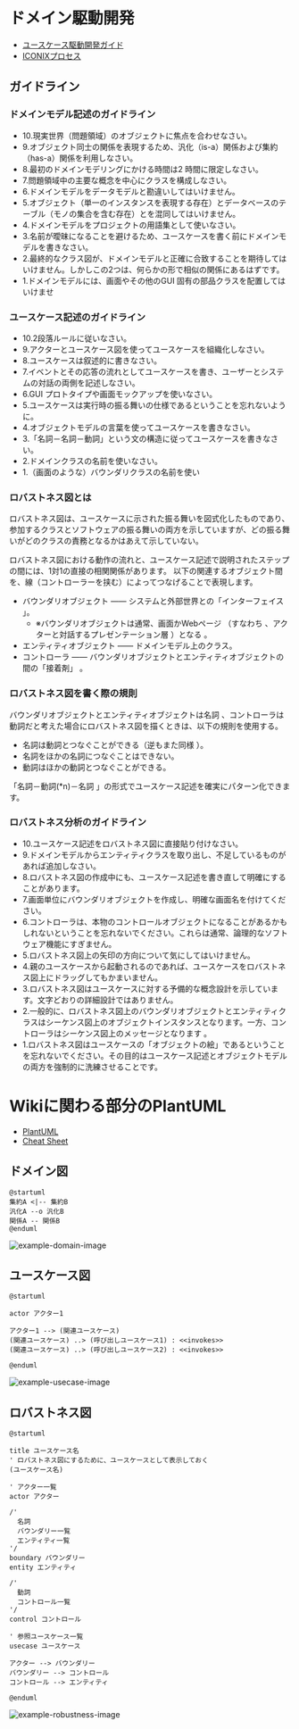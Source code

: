 # ドメイン駆動開発

- [ユースケース駆動開発ガイド](https://www.amazon.co.jp/%E3%83%A6%E3%83%BC%E3%82%B9%E3%82%B1%E3%83%BC%E3%82%B9%E9%A7%86%E5%8B%95%E9%96%8B%E7%99%BA%E5%AE%9F%E8%B7%B5%E3%82%AC%E3%82%A4%E3%83%89-OOP-Foundations-%E3%83%80%E3%82%B0%E3%83%BB%E3%83%AD%E3%83%BC%E3%82%BC%E3%83%B3%E3%83%90%E3%83%BC%E3%82%B0/dp/4798114456/ref=sr_1_1?ie=UTF8&qid=1552200934&sr=8-1&keywords=%E3%83%A6%E3%83%BC%E3%82%B9%E3%82%B1%E3%83%BC%E3%82%B9%E9%A7%86%E5%8B%95)
- [ICONIXプロセス](http://d.hatena.ne.jp/shuji_w6e/20081116/1226853215)

## ガイドライン

### ドメインモデル記述のガイドライン

- 10.現実世界（問題領域）のオブジェクトに焦点を合わせなさい。
- 9.オブジェクト同士の関係を表現するため、汎化（is-a）関係および集約（has-a）関係を利用しなさい。
- 8.最初のドメインモデリングにかける時間は2 時間に限定しなさい。
- 7.問題領域中の主要な概念を中心にクラスを構成しなさい。
- 6.ドメインモデルをデータモデルと勘違いしてはいけません。
- 5.オブジェクト（単一のインスタンスを表現する存在）とデータベースのテーブル（モノの集合を含む存在）とを混同してはいけません。
- 4.ドメインモデルをプロジェクトの用語集として使いなさい。
- 3.名前が曖昧になることを避けるため、ユースケースを書く前にドメインモデルを書きなさい。
- 2.最終的なクラス図が、ドメインモデルと正確に合致することを期待してはいけません。しかしこの2つは、何らかの形で相似の関係にあるはずです。
- 1.ドメインモデルには、画面やその他のGUI 固有の部品クラスを配置してはいけませ

### ユースケース記述のガイドライン

- 10.2段落ルールに従いなさい。
- 9.アクターとユースケース図を使ってユースケースを組織化しなさい。
- 8.ユースケースは叙述的に書きなさい。
- 7.イベントとその応答の流れとしてユースケースを書き、ユーザーとシステムの対話の両側を記述しなさい。
- 6.GUI プロトタイプや画面モックアップを使いなさい。
- 5.ユースケースは実行時の振る舞いの仕様であるということを忘れないように。
- 4.オブジェクトモデルの言葉を使ってユースケースを書きなさい。
- 3.「名詞－名詞－動詞」という文の構造に従ってユースケースを書きなさい。
- 2.ドメインクラスの名前を使いなさい。
- 1.（画面のような）バウンダリクラスの名前を使い

### ロバストネス図とは

ロバストネス図は、ユースケースに示された振る舞いを図式化したものであり、参加するクラスとソフトウェアの振る舞いの両方を示していますが、どの振る舞いがどのクラスの責務となるかはあえて示していない。

ロバストネス図における動作の流れと、ユースケース記述で説明されたステップの間には、1対1の直接の相関関係があります。
以下の関連するオブジェクト間を、線（コントローラーを挟む）によってつなげることで表現します。

- バウンダリオブジェクト ―― システムと外部世界との「インターフェイス 」。
    - ※バウンダリオブジェクトは通常、画面かWebページ （すなわち 、アクターと対話するプレゼンテーション層 ）となる 。
- エンティティオブジェクト ―― ドメインモデル上のクラス。
- コントローラ ―― バウンダリオブジェクトとエンティティオブジェクトの間の「接着剤」 。

### ロバストネス図を書く際の規則

バウンダリオブジェクトとエンティティオブジェクトは名詞 、コントローラは動詞だと考えた場合にロバストネス図を描くときは、以下の規則を使用する。

- 名詞は動詞とつなぐことができる（逆もまた同様 ）。
- 名詞をほかの名詞につなぐことはできない。
- 動詞はほかの動詞とつなぐことができる。

「名詞－動詞(*n)－名詞 」の形式でユースケース記述を確実にパターン化できます。

### ロバストネス分析のガイドライン

- 10.ユースケース記述をロバストネス図に直接貼り付けなさい。
- 9.ドメインモデルからエンティティクラスを取り出し、不足しているものがあれば追加しなさい。
- 8.ロバストネス図の作成中にも、ユースケース記述を書き直して明確にすることがあります。
- 7.画面単位にバウンダリオブジェクトを作成し、明確な画面名を付けてください。
- 6.コントローラは、本物のコントロールオブジェクトになることがあるかもしれないということを忘れないでください。これらは通常、論理的なソフトウェア機能にすぎません。
- 5.ロバストネス図上の矢印の方向について気にしてはいけません。
- 4.親のユースケースから起動されるのであれば、ユースケースをロバストネス図上にドラッグしてもかまいません。
- 3.ロバストネス図はユースケースに対する予備的な概念設計を示しています。文字どおりの詳細設計ではありません。
- 2.一般的に、ロバストネス図上のバウンダリオブジェクトとエンティティクラスはシーケンス図上のオブジェクトインスタンスとなります。一方、コントローラはシーケンス図上のメッセージとなります 。
- 1.ロバストネス図はユースケースの「オブジェクトの絵」であるということを忘れないでください。その目的はユースケース記述とオブジェクトモデルの両方を強制的に洗練させることです。

# Wikiに関わる部分のPlantUML

- [PlantUML](http://plantuml.com/ja/index)
- [Cheat Sheet](https://qiita.com/ogomr/items/0b5c4de7f38fd1482a48)

## ドメイン図

```
@startuml
集約A <|-- 集約B
汎化A --o 汎化B
関係A -- 関係B
@enduml
```

![example-domain-image](./images/example-domain-model.png)

## ユースケース図

```
@startuml

actor アクター1

アクター1 --> (関連ユースケース)
(関連ユースケース) ..> (呼び出しユースケース1) : <<invokes>>
(関連ユースケース) ..> (呼び出しユースケース2) : <<invokes>>

@enduml
```

![example-usecase-image](./images/example-usecase-model.png)

## ロバストネス図

```
@startuml

title ユースケース名
' ロバストネス図にするために、ユースケースとして表示しておく
(ユースケース名)

' アクター一覧
actor アクター

/'
  名詞
  バウンダリー一覧
  エンティティ一覧
'/
boundary バウンダリー
entity エンティティ

/'
  動詞
  コントロール一覧
'/
control コントロール

' 参照ユースケース一覧
usecase ユースケース

アクター --> バウンダリー
バウンダリー --> コントロール
コントロール --> エンティティ

@enduml
```

![example-robustness-image](./images/example-robustness.png)
